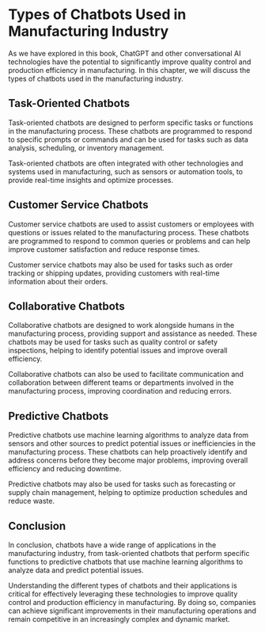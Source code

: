 Types of Chatbots Used in Manufacturing Industry
======================================================================================================

As we have explored in this book, ChatGPT and other conversational AI technologies have the potential to significantly improve quality control and production efficiency in manufacturing. In this chapter, we will discuss the types of chatbots used in the manufacturing industry.

Task-Oriented Chatbots
----------------------

Task-oriented chatbots are designed to perform specific tasks or functions in the manufacturing process. These chatbots are programmed to respond to specific prompts or commands and can be used for tasks such as data analysis, scheduling, or inventory management.

Task-oriented chatbots are often integrated with other technologies and systems used in manufacturing, such as sensors or automation tools, to provide real-time insights and optimize processes.

Customer Service Chatbots
-------------------------

Customer service chatbots are used to assist customers or employees with questions or issues related to the manufacturing process. These chatbots are programmed to respond to common queries or problems and can help improve customer satisfaction and reduce response times.

Customer service chatbots may also be used for tasks such as order tracking or shipping updates, providing customers with real-time information about their orders.

Collaborative Chatbots
----------------------

Collaborative chatbots are designed to work alongside humans in the manufacturing process, providing support and assistance as needed. These chatbots may be used for tasks such as quality control or safety inspections, helping to identify potential issues and improve overall efficiency.

Collaborative chatbots can also be used to facilitate communication and collaboration between different teams or departments involved in the manufacturing process, improving coordination and reducing errors.

Predictive Chatbots
-------------------

Predictive chatbots use machine learning algorithms to analyze data from sensors and other sources to predict potential issues or inefficiencies in the manufacturing process. These chatbots can help proactively identify and address concerns before they become major problems, improving overall efficiency and reducing downtime.

Predictive chatbots may also be used for tasks such as forecasting or supply chain management, helping to optimize production schedules and reduce waste.

Conclusion
----------

In conclusion, chatbots have a wide range of applications in the manufacturing industry, from task-oriented chatbots that perform specific functions to predictive chatbots that use machine learning algorithms to analyze data and predict potential issues.

Understanding the different types of chatbots and their applications is critical for effectively leveraging these technologies to improve quality control and production efficiency in manufacturing. By doing so, companies can achieve significant improvements in their manufacturing operations and remain competitive in an increasingly complex and dynamic market.
